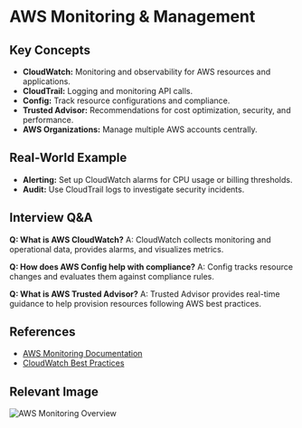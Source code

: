 # AWS Monitoring & Management

## Key Concepts
- **CloudWatch:** Monitoring and observability for AWS resources and applications.
- **CloudTrail:** Logging and monitoring API calls.
- **Config:** Track resource configurations and compliance.
- **Trusted Advisor:** Recommendations for cost optimization, security, and performance.
- **AWS Organizations:** Manage multiple AWS accounts centrally.

## Real-World Example
- **Alerting:** Set up CloudWatch alarms for CPU usage or billing thresholds.
- **Audit:** Use CloudTrail logs to investigate security incidents.

## Interview Q&A
**Q: What is AWS CloudWatch?**
A: CloudWatch collects monitoring and operational data, provides alarms, and visualizes metrics.

**Q: How does AWS Config help with compliance?**
A: Config tracks resource changes and evaluates them against compliance rules.

**Q: What is AWS Trusted Advisor?**
A: Trusted Advisor provides real-time guidance to help provision resources following AWS best practices.

## References
- [AWS Monitoring Documentation](https://docs.aws.amazon.com/monitoring/index.html)
- [CloudWatch Best Practices](https://aws.amazon.com/cloudwatch/)

## Relevant Image
![AWS Monitoring Overview](https://d1.awsstatic.com/diagrams/product-page-diagrams/Amazon-CloudWatch@2x.7d7e6b7e2b2e2e7e2e7e2e7e2e7e2e7e.png)
